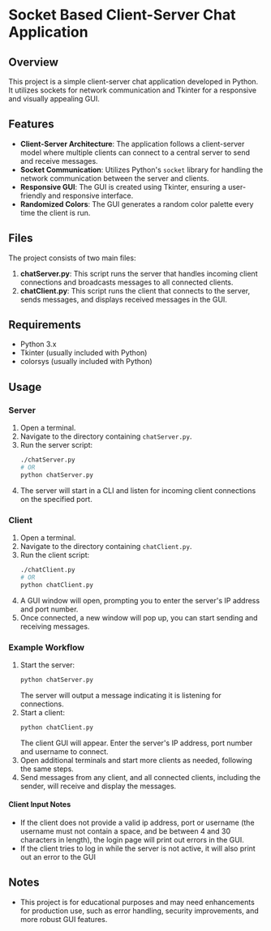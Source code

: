 # Socket Based Client-Server Chat Application 
## Overview
This project is a simple client-server chat application developed in Python. It utilizes sockets for network communication and Tkinter for a responsive and visually appealing GUI.
## Features
- **Client-Server Architecture**: The application follows a client-server model where multiple clients can connect to a central server to send and receive messages.
- **Socket Communication**: Utilizes Python's `socket` library for handling the network communication between the server and clients.
- **Responsive GUI**: The GUI is created using Tkinter, ensuring a user-friendly and responsive interface.
- **Randomized Colors**: The GUI generates a random color palette every time the client is run.
## Files
The project consists of two main files:
1. **chatServer.py**: This script runs the server that handles incoming client connections and broadcasts messages to all connected clients.
2. **chatClient.py**: This script runs the client that connects to the server, sends messages, and displays received messages in the GUI.
## Requirements
- Python 3.x
- Tkinter (usually included with Python)
- colorsys (usually included with Python)
## Usage
### Server
1. Open a terminal.
2. Navigate to the directory containing `chatServer.py`.
3. Run the server script:
   ```bash
   ./chatServer.py
   # OR
   python chatServer.py
   ```
4. The server will start in a CLI and listen for incoming client connections on the specified port.
### Client
1. Open a terminal.
2. Navigate to the directory containing `chatClient.py`.
3. Run the client script:
   ```bash
   ./chatClient.py
   # OR
   python chatClient.py
   ```
4. A GUI window will open, prompting you to enter the server's IP address and port number.
5. Once connected, a new window will pop up, you can start sending and receiving messages.
### Example Workflow
1. Start the server:
   ```bash
   python chatServer.py
   ```
   The server will output a message indicating it is listening for connections.
2. Start a client:
   ```bash
   python chatClient.py
   ```
   The client GUI will appear. Enter the server's IP address, port number and username to connect.
3. Open additional terminals and start more clients as needed, following the same steps.
4. Send messages from any client, and all connected clients, including the sender, will receive and display the messages.
#### Client Input Notes
- If the client does not provide a valid ip address, port or username (the username must not contain a space, and be between 4 and 30 characters in length), the login page will print out errors in the GUI.
- If the client tries to log in while the server is not active, it will also print out an error to the GUI
## Notes
- This project is for educational purposes and may need enhancements for production use, such as error handling, security improvements, and more robust GUI features.

